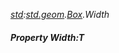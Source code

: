 _[std](../../modules/std/std-module.md):[std.geom](../../modules/std/std-geom.md).[Box<T>](../../modules/std/std-geom-box.md).Width_
##### Property Width:T
